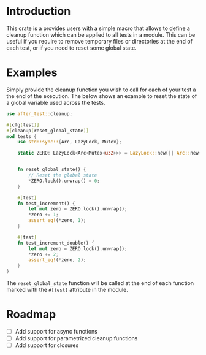 # Introduction

This crate is a provides users with a simple macro that allows to define a cleanup function which can be
applied to all tests in a module. This can be useful if you require to remove temporary files or directories
at the end of each test, or if you need to reset some global state.

# Examples

Simply provide the cleanup function you wish to call for each of your test a the end of the execution. The below
shows an example to reset the state of a global variable used across the tests.

```rust
use after_test::cleanup;

#[cfg(test)]
#[cleanup(reset_global_state)]
mod tests {
    use std::sync::{Arc, LazyLock, Mutex};

    static ZERO: LazyLock<Arc<Mutex<u32>>> = LazyLock::new(|| Arc::new(Mutex::new(0)));


    fn reset_global_state() {
        // Reset the global state
        *ZERO.lock().unwrap() = 0;
    }

    #[test]
    fn test_increment() {
        let mut zero = ZERO.lock().unwrap();
        *zero += 1;
        assert_eq!(*zero, 1);
    }

    #[test]
    fn test_increment_double() {
        let mut zero = ZERO.lock().unwrap();
        *zero += 2;
        assert_eq!(*zero, 2);
    }
}
```

The `reset_global_state` function will be called at the end of each function marked with the `#[test]` attribute in the
module.

# Roadmap

- [ ] Add support for async functions
- [ ] Add support for parametrized cleanup functions
- [ ] Add support for closures